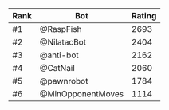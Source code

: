 Rank|Bot|Rating
---|---|---
#1|@RaspFish|2693
#2|@NilatacBot|2404
#3|@anti-bot|2162
#4|@CatNail|2060
#5|@pawnrobot|1784
#6|@MinOpponentMoves|1114
